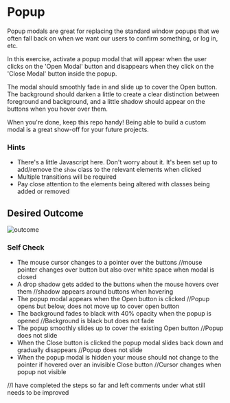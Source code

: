 # Popup

Popup modals are great for replacing the standard window popups that we often fall back on when we want our users to confirm something, or log in, etc.

In this exercise, activate a popup modal that will appear when the user clicks on the 'Open Modal' button and disappears when they click on the 'Close Modal' button inside the popup. 

The modal should smoothly fade in and slide up to cover the Open button. The background should darken a little to create a clear distinction between foreground and background, and a little shadow should appear on the buttons when you hover over them.

When you're done, keep this repo handy! Being able to build a custom modal is a great show-off for your future projects.

### Hints
- There's a little Javascript here. Don't worry about it. It's been set up to add/remove the `show` class to the relevant elements when clicked
- Multiple transitions will be required
- Pay close attention to the elements being altered with classes being added or removed

## Desired Outcome

![outcome](./desired-outcome.gif)

### Self Check

- The mouse cursor changes to a pointer over the buttons
//mouse pointer changes over button but also over white space when modal is closed
- A drop shadow gets added to the buttons when the mouse hovers over them
//shadow appears around buttons when hovering
- The popup modal appears when the Open button is clicked
//Popup opens but below, does not move up to cover open button
- The background fades to black with 40% opacity when the popup is opened
//Background is black but does not fade
- The popup smoothly slides up to cover the existing Open button
//Popup does not slide
- When the Close button is clicked the popup modal slides back down and gradually disappears
//Popup does not slide
- When the popup modal is hidden your mouse should not change to the pointer if hovered over an invisible Close button
//Cursor changes when popup not visible

//I have completed the steps so far and left comments under what still needs to be improved